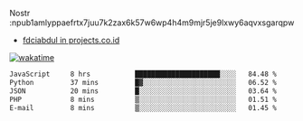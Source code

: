 Nostr :npub1amlyppaefrtx7juu7k2zax6k57w6wp4h4m9mjr5je9lxwy6aqvxsgarqpw


- [fdciabdul in projects.co.id](https://projects.co.id/public/browse_users/view/496e26/fdciabdul)



[![wakatime](https://wakatime.com/badge/user/87646243-158a-4241-a3cb-668e1fa2dbb8.svg)](https://wakatime.com/@87646243-158a-4241-a3cb-668e1fa2dbb8)
<!--START_SECTION:waka-->

```txt
JavaScript     8 hrs           █████████████████████░░░░   84.48 %
Python         37 mins         █▓░░░░░░░░░░░░░░░░░░░░░░░   06.52 %
JSON           20 mins         █░░░░░░░░░░░░░░░░░░░░░░░░   03.64 %
PHP            8 mins          ▒░░░░░░░░░░░░░░░░░░░░░░░░   01.51 %
E-mail         8 mins          ▒░░░░░░░░░░░░░░░░░░░░░░░░   01.45 %
```

<!--END_SECTION:waka-->
